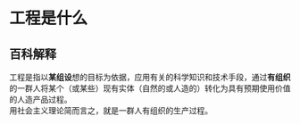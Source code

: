 # 工程是什么

## 百科解释
工程是指以**某组设**想的目标为依据，应用有关的科学知识和技术手段，通过**有组织**的一群人将某个（或某些）现有实体（自然的或人造的）转化为具有预期使用价值的人造产品过程。</br>
用社会主义理论简而言之，就是一群人有组织的生产过程。